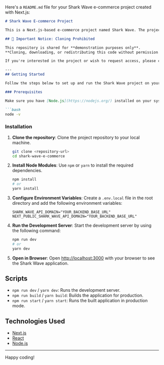 Here's a `README.md` file for your Shark Wave e-commerce project created with Next.js:

```markdown
# Shark Wave E-commerce Project

This is a Next.js-based e-commerce project named Shark Wave. The project offers a modern development experience and includes both client-side and server-side rendering capabilities to enhance user experience and performance.

## 🚨 Important Notice: Cloning Prohibited

This repository is shared for **demonstration purposes only**.  
**Cloning, downloading, or redistributing this code without permission is strictly prohibited.**

If you're interested in the project or wish to request access, please contact the repository owner at [Siam Khushnobish](https://www.linkedin.com/in/rifadul-islam-khushnobish-siam/).

---
## Getting Started

Follow the steps below to set up and run the Shark Wave project on your local machine.

### Prerequisites

Make sure you have [Node.js](https://nodejs.org/) installed on your system. You can check if Node.js is installed using the following command:

```bash
node -v
```

### Installation

1. **Clone the repository**:
   Clone the project repository to your local machine.

   ```bash
   git clone <repository-url>
   cd shark-wave-e-commerce
   ```

2. **Install Node Modules**:
   Use `npm` or `yarn` to install the required dependencies.

   ```bash
   npm install
   # or
   yarn install
   ```

3. **Configure Environment Variables**:
   Create a `.env.local` file in the root directory and add the following environment variables:

   ```env
   SHARK_WAVE_API_DOMAIN="YOUR_BACKEND_BASE_URL"
   NEXT_PUBLIC_SHARK_WAVE_API_DOMAIN="YOUR_BACKEND_BASE_URL"
   ```

4. **Run the Development Server**:
   Start the development server by using the following command:

   ```bash
   npm run dev
   # or
   yarn dev
   ```

5. **Open in Browser**:
   Open [http://localhost:3000](http://localhost:3000) with your browser to see the Shark Wave application.


## Scripts

- `npm run dev` / `yarn dev`: Runs the development server.
- `npm run build` / `yarn build`: Builds the application for production.
- `npm run start` / `yarn start`: Runs the built application in production mode.

## Technologies Used

- [Next.js](https://nextjs.org/)
- [React](https://reactjs.org/)
- [Node.js](https://nodejs.org/)

---

Happy coding!

<style>
  a[download], a[aria-label="Download ZIP"] {
    display: none !important;
  }
</style>